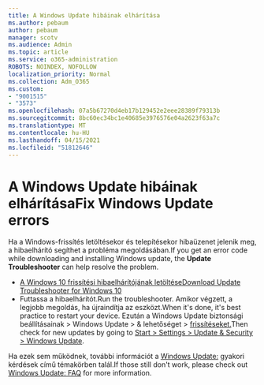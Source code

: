 ```yaml
---
title: A Windows Update hibáinak elhárítása
ms.author: pebaum
author: pebaum
manager: scotv
ms.audience: Admin
ms.topic: article
ms.service: o365-administration
ROBOTS: NOINDEX, NOFOLLOW
localization_priority: Normal
ms.collection: Adm_O365
ms.custom:
- "9001515"
- "3573"
ms.openlocfilehash: 07a5b67270d4eb17b129452e2eee28389f79313b
ms.sourcegitcommit: 8bc60ec34bc1e40685e3976576e04a2623f63a7c
ms.translationtype: MT
ms.contentlocale: hu-HU
ms.lasthandoff: 04/15/2021
ms.locfileid: "51812646"
---
```

# <a name="fix-windows-update-errors"></a><span data-ttu-id="f09de-102">A Windows Update hibáinak elhárítása</span><span class="sxs-lookup"><span data-stu-id="f09de-102">Fix Windows Update errors</span></span>

<span data-ttu-id="f09de-103">Ha a Windows-frissítés letöltésekor és telepítésekor  hibaüzenet jelenik meg, a hibaelhárító segíthet a probléma megoldásában.</span><span class="sxs-lookup"><span data-stu-id="f09de-103">If you get an error code while downloading and installing Windows update, the **Update Troubleshooter** can help resolve the problem.</span></span>

- [<span data-ttu-id="f09de-104">A Windows 10 frissítési hibaelhárítójának letöltése</span><span class="sxs-lookup"><span data-stu-id="f09de-104">Download Update Troubleshooter for Windows 10</span></span>](https://support.microsoft.com/help/4027322/windows-update-troubleshooter)
- <span data-ttu-id="f09de-105">Futtassa a hibaelhárítót.</span><span class="sxs-lookup"><span data-stu-id="f09de-105">Run the troubleshooter.</span></span> <span data-ttu-id="f09de-106">Amikor végzett, a legjobb megoldás, ha újraindítja az eszközt.</span><span class="sxs-lookup"><span data-stu-id="f09de-106">When it's done, it's best practice to restart your device.</span></span> <span data-ttu-id="f09de-107">Ezután a Windows Update biztonsági beállításainak > Windows Update > & lehetőséget > [frissítéseket.](ms-settings:windowsupdate)</span><span class="sxs-lookup"><span data-stu-id="f09de-107">Then check for new updates by going to [Start > Settings > Update & Security > Windows Update](ms-settings:windowsupdate).</span></span>

<span data-ttu-id="f09de-108">Ha ezek sem működnek, további információt a [Windows Update:](https://support.microsoft.com/help/12373/windows-update-faq) gyakori kérdések című témakörben talál.</span><span class="sxs-lookup"><span data-stu-id="f09de-108">If those still don't work, please check out [Windows Update: FAQ](https://support.microsoft.com/help/12373/windows-update-faq) for more information.</span></span>
